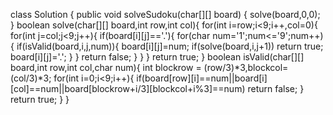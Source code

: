 class Solution {
public void solveSudoku(char[][] board) {
solve(board,0,0);
}
boolean solve(char[][] board,int row,int col){
for(int i=row;i<9;i++,col=0){
for(int j=col;j<9;j++){
if(board[i][j]=='.'){
for(char num='1';num<='9';num++){
if(isValid(board,i,j,num)){
board[i][j]=num;
if(solve(board,i,j+1))
return true;
board[i][j]='.';
}
}
return false;
}
}
}
return true;
}
boolean isValid(char[][] board,int row,int col,char num){
int blockrow = (row/3)*3,blockcol=(col/3)*3;
for(int i=0;i<9;i++){
if(board[row][i]==num||board[i][col]==num||board[blockrow+i/3][blockcol+i%3]==num)
return false;
}
return true;
}
}
